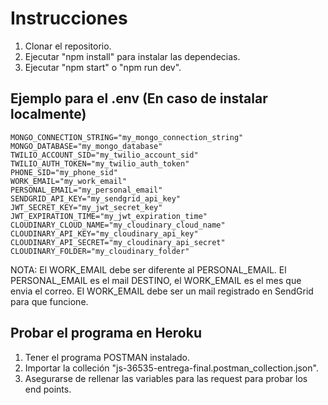 # Instrucciones

1. Clonar el repositorio.
2. Ejecutar "npm install" para instalar las dependecias.
3. Ejecutar "npm start" o "npm run dev".

## Ejemplo para el .env (En caso de instalar localmente)

```
MONGO_CONNECTION_STRING="my_mongo_connection_string"
MONGO_DATABASE="my_mongo_database"
TWILIO_ACCOUNT_SID="my_twilio_account_sid"
TWILIO_AUTH_TOKEN="my_twilio_auth_token"
PHONE_SID="my_phone_sid"
WORK_EMAIL="my_work_email"
PERSONAL_EMAIL="my_personal_email"
SENDGRID_API_KEY="my_sendgrid_api_key"
JWT_SECRET_KEY="my_jwt_secret_key"
JWT_EXPIRATION_TIME="my_jwt_expiration_time"
CLOUDINARY_CLOUD_NAME="my_cloudinary_cloud_name"
CLOUDINARY_API_KEY="my_cloudinary_api_key"
CLOUDINARY_API_SECRET="my_cloudinary_api_secret"
CLOUDINARY_FOLDER="my_cloudinary_folder"
```

NOTA: El WORK_EMAIL debe ser diferente al PERSONAL_EMAIL. El PERSONAL_EMAIL es el mail DESTINO, el WORK_EMAIL es el mes que envia el correo. El WORK_EMAIL debe ser un mail
registrado en SendGrid para que funcione.

## Probar el programa en Heroku

1. Tener el programa POSTMAN instalado.
2. Importar la colleción "js-36535-entrega-final.postman_collection.json".
3. Asegurarse de rellenar las variables para las request para probar los end points.
